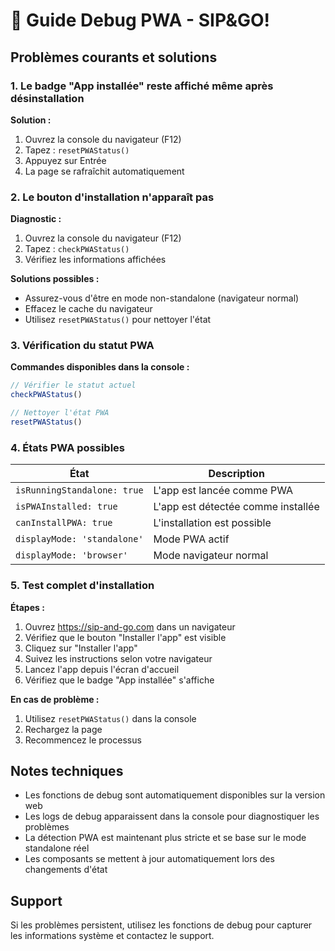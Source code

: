 # 🔧 Guide Debug PWA - SIP&GO!

## Problèmes courants et solutions

### 1. Le badge "App installée" reste affiché même après désinstallation

**Solution :**
1. Ouvrez la console du navigateur (F12)
2. Tapez : `resetPWAStatus()`
3. Appuyez sur Entrée
4. La page se rafraîchit automatiquement

### 2. Le bouton d'installation n'apparaît pas

**Diagnostic :**
1. Ouvrez la console du navigateur (F12)
2. Tapez : `checkPWAStatus()`
3. Vérifiez les informations affichées

**Solutions possibles :**
- Assurez-vous d'être en mode non-standalone (navigateur normal)
- Effacez le cache du navigateur
- Utilisez `resetPWAStatus()` pour nettoyer l'état

### 3. Vérification du statut PWA

**Commandes disponibles dans la console :**

```javascript
// Vérifier le statut actuel
checkPWAStatus()

// Nettoyer l'état PWA
resetPWAStatus()
```

### 4. États PWA possibles

| État | Description |
|------|-------------|
| `isRunningStandalone: true` | L'app est lancée comme PWA |
| `isPWAInstalled: true` | L'app est détectée comme installée |
| `canInstallPWA: true` | L'installation est possible |
| `displayMode: 'standalone'` | Mode PWA actif |
| `displayMode: 'browser'` | Mode navigateur normal |

### 5. Test complet d'installation

**Étapes :**
1. Ouvrez https://sip-and-go.com dans un navigateur
2. Vérifiez que le bouton "Installer l'app" est visible
3. Cliquez sur "Installer l'app"
4. Suivez les instructions selon votre navigateur
5. Lancez l'app depuis l'écran d'accueil
6. Vérifiez que le badge "App installée" s'affiche

**En cas de problème :**
1. Utilisez `resetPWAStatus()` dans la console
2. Rechargez la page
3. Recommencez le processus

## Notes techniques

- Les fonctions de debug sont automatiquement disponibles sur la version web
- Les logs de debug apparaissent dans la console pour diagnostiquer les problèmes
- La détection PWA est maintenant plus stricte et se base sur le mode standalone réel
- Les composants se mettent à jour automatiquement lors des changements d'état

## Support

Si les problèmes persistent, utilisez les fonctions de debug pour capturer les informations système et contactez le support. 